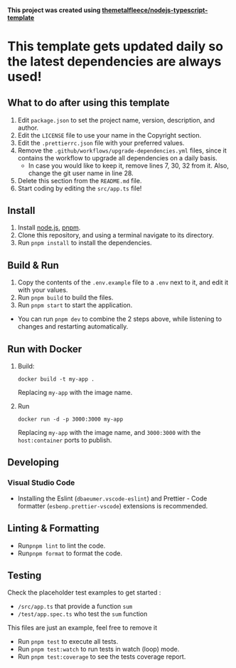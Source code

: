 #### This project was created using [themetalfleece/nodejs-typescript-template](https://github.com/themetalfleece/nodejs-typescript-template)

# This template gets updated daily so the latest dependencies are always used!

## What to do after using this template

1. Edit `package.json` to set the project name, version, description, and author.
2. Edit the `LICENSE` file to use your name in the Copyright section.
3. Edit the `.prettierrc.json` file with your preferred values.
4. Remove the `.github/workflows/upgrade-dependencies.yml` files, since it contains the workflow to upgrade all dependencies on a daily basis.
   * In case you would like to keep it, remove lines 7, 30, 32 from it. Also, change the git user name in line 28.
5. Delete this section from the `README.md` file.
6. Start coding by editing the `src/app.ts` file!

## Install

1. Install [node.js](https://nodejs.org/en/download/), [pnpm](https://pnpm.io/installation).
2. Clone this repository, and using a terminal navigate to its directory.
3. Run `pnpm install` to install the dependencies.

## Build & Run

1. Copy the contents of the `.env.example` file to a `.env` next to it, and edit it with your values.
2. Run `pnpm build` to build the files.
3. Run `pnpm start` to start the application.

-   You can run `pnpm dev` to combine the 2 steps above, while listening to changes and restarting automatically.

## Run with Docker

1. Build:

    ```
    docker build -t my-app .
    ```

    Replacing `my-app` with the image name.

2. Run
    ```
    docker run -d -p 3000:3000 my-app
    ```
    Replacing `my-app` with the image name, and `3000:3000` with the `host:container` ports to publish.

## Developing

### Visual Studio Code

-   Installing the Eslint (`dbaeumer.vscode-eslint`) and Prettier - Code formatter (`esbenp.prettier-vscode`) extensions is recommended.

## Linting & Formatting

-   Run`pnpm lint` to lint the code.
-   Run`pnpm format` to format the code.

## Testing

Check the placeholder test examples to get started : 

- `/src/app.ts` that provide a function `sum` 
- `/test/app.spec.ts` who test the `sum` function 

This files are just an example, feel free to remove it

-   Run `pnpm test` to execute all tests.
-   Run `pnpm test:watch` to run tests in watch (loop) mode.
-   Run `pnpm test:coverage` to see the tests coverage report.
